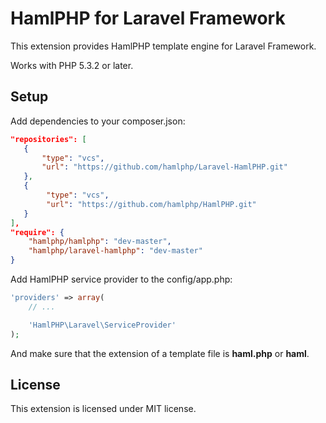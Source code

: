 # HamlPHP for Laravel Framework

This extension provides HamlPHP template engine for Laravel Framework.

Works with PHP 5.3.2 or later.

## Setup

Add dependencies to your composer.json:
```json
"repositories": [
   {
       "type": "vcs",
       "url": "https://github.com/hamlphp/Laravel-HamlPHP.git"
   },
   {
        "type": "vcs",
        "url": "https://github.com/hamlphp/HamlPHP.git"
   } 
],
"require": {
    "hamlphp/hamlphp": "dev-master",
    "hamlphp/laravel-hamlphp": "dev-master"
}
```

Add HamlPHP service provider to the config/app.php:

```php
'providers' => array(
    // ...

    'HamlPHP\Laravel\ServiceProvider'
);
```

And make sure that the extension of a template file is **haml.php** or **haml**.

## License

This extension is licensed under MIT license.